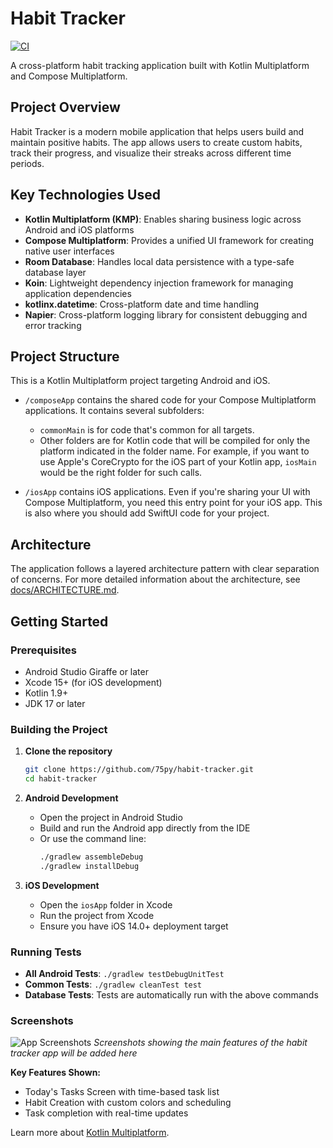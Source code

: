 # Habit Tracker

[![CI](https://github.com/75py/habit-tracker/actions/workflows/ci.yml/badge.svg)](https://github.com/75py/habit-tracker/actions/workflows/ci.yml)

A cross-platform habit tracking application built with Kotlin Multiplatform and Compose Multiplatform.

## Project Overview

Habit Tracker is a modern mobile application that helps users build and maintain positive habits. The app allows users to create custom habits, track their progress, and visualize their streaks across different time periods.

## Key Technologies Used

- **Kotlin Multiplatform (KMP)**: Enables sharing business logic across Android and iOS platforms
- **Compose Multiplatform**: Provides a unified UI framework for creating native user interfaces
- **Room Database**: Handles local data persistence with a type-safe database layer
- **Koin**: Lightweight dependency injection framework for managing application dependencies
- **kotlinx.datetime**: Cross-platform date and time handling
- **Napier**: Cross-platform logging library for consistent debugging and error tracking

## Project Structure

This is a Kotlin Multiplatform project targeting Android and iOS.

* `/composeApp` contains the shared code for your Compose Multiplatform applications.
  It contains several subfolders:
  - `commonMain` is for code that's common for all targets.
  - Other folders are for Kotlin code that will be compiled for only the platform indicated in the folder name.
    For example, if you want to use Apple's CoreCrypto for the iOS part of your Kotlin app,
    `iosMain` would be the right folder for such calls.

* `/iosApp` contains iOS applications. Even if you're sharing your UI with Compose Multiplatform, 
  you need this entry point for your iOS app. This is also where you should add SwiftUI code for your project.

## Architecture

The application follows a layered architecture pattern with clear separation of concerns. For more detailed information about the architecture, see [docs/ARCHITECTURE.md](docs/ARCHITECTURE.md).

## Getting Started

### Prerequisites

- Android Studio Giraffe or later
- Xcode 15+ (for iOS development)
- Kotlin 1.9+
- JDK 17 or later

### Building the Project

1. **Clone the repository**
   ```bash
   git clone https://github.com/75py/habit-tracker.git
   cd habit-tracker
   ```

2. **Android Development**
   - Open the project in Android Studio
   - Build and run the Android app directly from the IDE
   - Or use the command line:
     ```bash
     ./gradlew assembleDebug
     ./gradlew installDebug
     ```

3. **iOS Development**
   - Open the `iosApp` folder in Xcode
   - Run the project from Xcode
   - Ensure you have iOS 14.0+ deployment target

### Running Tests

- **All Android Tests**: `./gradlew testDebugUnitTest`
- **Common Tests**: `./gradlew cleanTest test`
- **Database Tests**: Tests are automatically run with the above commands

### Screenshots

![App Screenshots](docs/images/screenshots-placeholder.png)
*Screenshots showing the main features of the habit tracker app will be added here*

**Key Features Shown:**
- Today's Tasks Screen with time-based task list
- Habit Creation with custom colors and scheduling
- Task completion with real-time updates

Learn more about [Kotlin Multiplatform](https://www.jetbrains.com/help/kotlin-multiplatform-dev/get-started.html).
